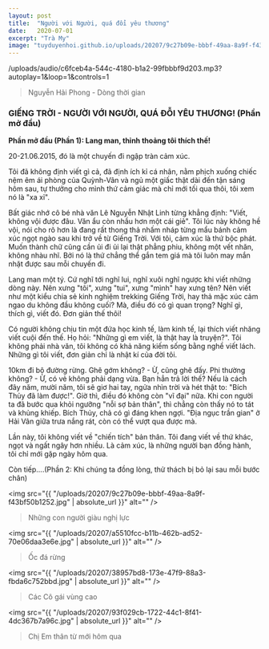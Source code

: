 ```yaml
---
layout: post
title:  "Người với Người, quá đổi yêu thương"
date:   2020-07-01
excerpt: "Trà My"
image: "tuyduyenhoi.github.io/uploads/20207/9c27b09e-bbbf-49aa-8a9f-f43bf50b1252.jpg"
---
```


<p>/uploads/audio/c6fceb4a-544c-4180-b1a2-99fbbbf9d203.mp3?autoplay=1&loop=1&controls=1</p>
<blockquote>Nguyễn Hải Phong - Dòng thời gian</blockquote>

### GIẾNG TRỜI - NGƯỜI VỚI NGƯỜI, QUÁ ĐỖI YÊU THƯƠNG! (Phần mở đầu)

**Phần mở đầu (Phần 1): Lang man, thỉnh thoảng tôi thích thế!**

20-21.06.2015, đó là một chuyến đi ngập tràn cảm xúc.

Tôi đã không định viết gì cả, đã định ích kỉ cá nhân, nằm phịch xuống chiếc nệm êm ái phòng của Quỳnh-Vân và ngủ một giấc thật dài đến tận sáng hôm sau, tự thưởng cho mình thứ cảm giác mà chỉ mới tối qua thôi, tôi xem nó là "xa xỉ".

Bất giác nhớ cô bé nhà văn Lê Nguyễn Nhật Linh từng khẳng định: "Viết, không vội được đâu. Văn ẩu còn nhầu hơn một cái giẻ". Tôi lúc này không hề vội, nói cho rõ hơn là đang rất thong thả nhấm nháp từng mẩu bánh cảm xúc ngọt ngào sau khi trở về từ Giếng Trời. Với tôi, cảm xúc là thứ bộc phát. Muốn thành chữ cũng cần ủi đi ủi lại thật phẳng phiu, không một vết nhăn, không nhàu nhĩ. Bởi nó là thứ chẳng thể gắn tem giá mà tôi luôn may mắn nhặt được sau mỗi chuyến đi.

Lang man một tý. Cứ nghĩ tới nghĩ lui, nghĩ xuôi nghĩ ngược khi viết những dòng này. Nên xưng "tôi", xưng "tui", xưng "mình" hay xưng tên? Nên viết như một kiểu chia sẻ kinh nghiệm trekking Giếng Trời, hay thả mặc xúc cảm ngao du không đầu không cuối? Mà, điều đó có gì quan trọng? Nghĩ gì, thích gì, viết đó. Đơn giản thế thôi!

Có người không chịu tin một đứa học kinh tế, làm kinh tế, lại thích viết nhăng viết cuội đến thế. Họ hỏi: "Những gì em viết, là thật hay là truyện?". Tôi không phải nhà văn, tôi không có khả năng kiếm sống bằng nghề viết lách. Những gì tôi viết, đơn giản chỉ là nhật kí của đời tôi.

10km đi bộ đường rừng. Ghê gớm không? - Ừ, cũng ghê đấy. Phi thường không? - Ừ, có vẻ không phải dạng vừa. Bạn hẳn trả lời thế? Nếu là cách đây năm, mười năm, tôi sẽ giơ hai tay, ngửa nhìn trời và hét thật to: "Bích Thủy đã làm được!". Giờ thì, điều đó không còn "vĩ đại" nữa. Khi con người ta đã bước qua khỏi ngưỡng "nỗi sợ bản thân", thì chẳng còn thấy nó to tát và khủng khiếp. Bích Thủy, chả có gì đáng khen ngợi. "Địa ngục trần gian" ở Hải Vân giữa trưa nắng rát, còn có thể vượt qua được mà.

Lần này, tôi không viết về "chiến tích" bản thân. Tôi đang viết về thứ khác, ngọt và ngất ngây hơn nhiều. Là cảm xúc, là những người bạn đồng hành, tôi chỉ mới gặp ngày hôm qua.

Còn tiếp....(Phần 2: Khi chúng ta đồng lòng, thử thách bị bỏ lại sau mỗi bước chân)

<span class="image fit"><img src="{{ "/uploads/20207/9c27b09e-bbbf-49aa-8a9f-f43bf50b1252.jpg" | absolute_url }}" alt="" /></span>
<blockquote>Những con người giàu nghị lực</blockquote>

<span class="image fit"><img src="{{ "/uploads/20207/a5510fcc-b11b-462b-ad52-70e06daa3e6e.jpg" | absolute_url }}" alt="" /></span>
<blockquote>Ốc đá rừng</blockquote>

<span class="image fit"><img src="{{ "/uploads/20207/38957bd8-173e-47f9-88a3-fbda6c752bbd.jpg" | absolute_url }}" alt="" /></span>
<blockquote>Các Cô gái vùng cao</blockquote>

<span class="image fit"><img src="{{ "/uploads/20207/93f029cb-1722-44c1-8f41-4dc367b7a96c.jpg" | absolute_url }}" alt="" /></span>
<blockquote>Chị Em thân từ mới hôm qua</blockquote>
